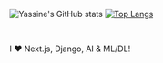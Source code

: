 ![Yassine's GitHub stats](https://github-readme-stats.vercel.app/api?username=yyassif&include_all_commits=true&count_private=true&show_icons=true&theme=radical&hide=contribs)
[![Top Langs](https://github-readme-stats.vercel.app/api/top-langs/?username=yyassif&layout=compact)](https://github.com/yyassif/github-readme-stats)

<br />

I ❤️ Next.js, Django, AI & ML/DL!
